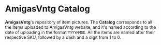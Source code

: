 # AmigasVntg Catalog

**AmigasVntg**'s repository of item pictures. The **Catalog** corresponds to all the items uploaded to AmigasVntg website, and it's named according to the date of uploading in the format `YYYYMMDD`. All the items are named after their respective SKU, followed by a dash and a digit from 1 to 0.

